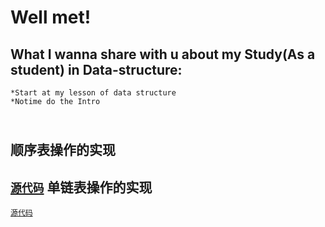 Well met!
===
What I wanna share with u about my Study(As a student) in Data-structure:<br>
---
    *Start at my lesson of data structure 
    *Notime do the Intro
    <br>
顺序表操作的实现
---
[`源代码`](https://github.com/Shylcok/data-structure/blob/master/SeqLsit.c)
单链表操作的实现
---
[`源代码`](https://github.com/Shylcok/data-structure/blob/master/SLNode.c)
